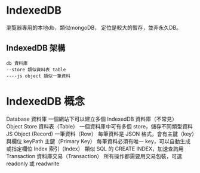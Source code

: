 # IndexedDB 

瀏覽器專用的本地db，類似mongoDB，
定位是較大的暫存，並非永久DB。

## IndexedDB 架構

```
db 資料庫
--store 類似資料表 table
----js object 類似一筆資料
```

# IndexedDB 概念
Database        資料庫 一個網站下可以建立多個 IndexedDB 資料庫（不常見）
Object Store    資料表（Table）  一個資料庫中可有多個 store，儲存不同類型資料
JS Object        (Record)  一筆資料（Row）   每筆資料是 JSON 格式，會有主鍵（key）與欄位
keyPath         主鍵（Primary Key） 每筆資料必須有唯一 key，可以自動生成或指定欄位
Index           索引（Index）   類似 SQL 的 CREATE INDEX，加速查詢用
Transaction     資料庫交易（Transaction）  所有操作都需要用交易包裝，可選 readonly 或 readwrite